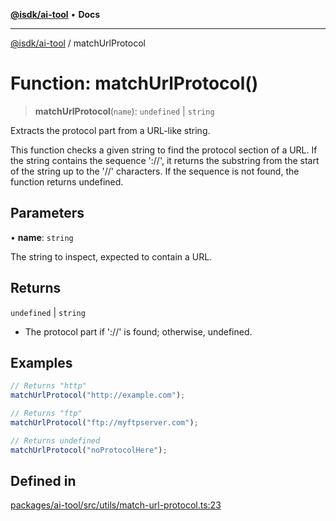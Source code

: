 [**@isdk/ai-tool**](../README.md) • **Docs**

***

[@isdk/ai-tool](../globals.md) / matchUrlProtocol

# Function: matchUrlProtocol()

> **matchUrlProtocol**(`name`): `undefined` \| `string`

Extracts the protocol part from a URL-like string.

This function checks a given string to find the protocol section of a URL.
If the string contains the sequence '://', it returns the substring from the start of the string
up to the '//' characters. If the sequence is not found, the function returns undefined.

## Parameters

• **name**: `string`

The string to inspect, expected to contain a URL.

## Returns

`undefined` \| `string`

- The protocol part if '://' is found; otherwise, undefined.

## Examples

```ts
// Returns "http"
matchUrlProtocol("http://example.com");
```

```ts
// Returns "ftp"
matchUrlProtocol("ftp://myftpserver.com");
```

```ts
// Returns undefined
matchUrlProtocol("noProtocolHere");
```

## Defined in

[packages/ai-tool/src/utils/match-url-protocol.ts:23](https://github.com/isdk/ai-tool.js/blob/e324043799402aa2caa41711a9168487ab85c166/src/utils/match-url-protocol.ts#L23)
